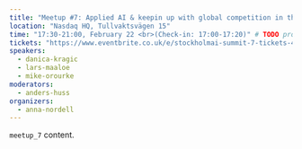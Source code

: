 ```yaml
---
title: "Meetup #7: Applied AI & keepin up with global competition in the area of AI"
location: "Nasdaq HQ, Tullvaktsvägen 15"
time: "17:30-21:00, February 22 <br>(Check-in: 17:00-17:20)" # TODO proper datetime
tickets: "https://www.eventbrite.co.uk/e/stockholmai-summit-7-tickets-42955060743"
speakers:
  - danica-kragic
  - lars-maaloe
  - mike-orourke
moderators:
  - anders-huss
organizers:
  - anna-nordell
---
```

`meetup_7` content.
